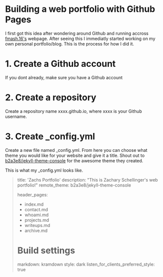 # Building a web portfolio with Github Pages

I first got this idea after wondering around Github and running accross [fmash.16's](https://fmash16.github.io/content/posts/ssg5_site.html) webpage. After seeing this I immediatly started working on my own personal portfolio/blog. This is the process for how I did it. 

# 1. Create a Github account
If you dont already, make sure you have a Github account
# 2. Create a repository
Create a repository name xxxx.github.io, where xxxx is your Github username. 
# 3. Create _config.yml
Create a new file named _config.yml. From here you can choose what theme you would like for your website and give it a title. Shout out to [b2a3e8/jekyll-theme-console](https://github.com/b2a3e8/jekyll-theme-console) for the awesome theme they created. 

This is what my _config.yml looks like.

>title: 'Zachs Portfolio'
>description: "This is Zachary Schellinger's web portfolio!"
>remote_theme: b2a3e8/jekyll-theme-console
>
>header_pages: 
>  - index.md
>  - contact.md
>  - whoami.md
>  - projects.md
>  - writeups.md
>  - archive.md
>
># Build settings
>markdown: kramdown
>style: dark
>listen_for_clients_preferred_style: true
